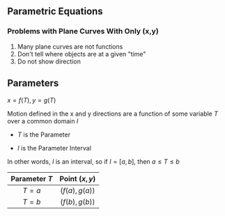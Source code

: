 ## Parametric Equations
### Problems with Plane Curves With Only (x,y) 

1. Many plane curves are not functions
2. Don't tell where objects are at a given "time"
3. Do not show direction

## Parameters
$x=f(T), y=g(T)$

Motion defined in the x and y directions are a function of some variable $T$ over a common domain $I$

* $T$ is the Parameter

* $I$ is the Parameter Interval 

In other words, $I$ is an interval, so if $I=[a,b]$, then $a\le T\le b$

| Parameter $T$ | Point $(x, y)$ |
| :-----------: | :------------: |
|     $T=a$     | $(f(a), g(a))$ |
|     $T=b$     | $(f(b),g(b))$  |